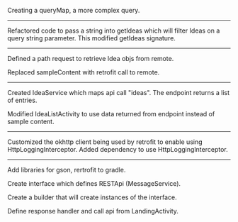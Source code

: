 
Creating a queryMap, a more complex query.

-------------------------------------------------------------------
Refactored code to pass a string into getIdeas which will filter Ideas on a query string parameter.
    This modified getIdeas signature. 

-------------------------------------------------------------------
Defined a path request to retrieve Idea objs from remote.

Replaced sampleContent with retrofit call to remote.

-------------------------------------------------------------------

Created IdeaService which maps api call "ideas". The endpoint returns a list of entries.

Modified IdeaListActivity to use data returned from endpoint instead of sample content.


-------------------------------------------------------------------

Customized the okhttp client being used by retrofit to enable using HttpLoggingInterceptor.
    Added dependency to use HttpLoggingInterceptor.

-------------------------------------------------------------------
Add libraries for gson, rertrofit to gradle.

Create interface which defines RESTApi (MessageService).

Create a builder that will create instances of the interface.

Define response handler and call api from LandingActivity.